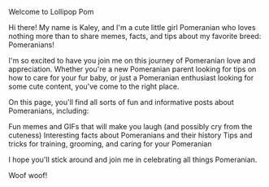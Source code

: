Welcome to Lollipop Pom

Hi there! My name is Kaley, and I'm a cute little girl Pomeranian who loves nothing more than to share memes, facts, and tips about my favorite breed: Pomeranians!

I'm so excited to have you join me on this journey of Pomeranian love and appreciation. Whether you're a new Pomeranian parent looking for tips on how to care for your fur baby, or just a Pomeranian enthusiast looking for some cute content, you've come to the right place.

On this page, you'll find all sorts of fun and informative posts about Pomeranians, including:

Fun memes and GIFs that will make you laugh (and possibly cry from the cuteness)
Interesting facts about Pomeranians and their history
Tips and tricks for training, grooming, and caring for your Pomeranian

I hope you'll stick around and join me in celebrating all things Pomeranian. 

Woof woof!